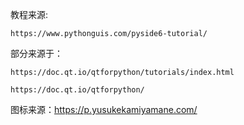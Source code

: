 教程来源: 
    
    https://www.pythonguis.com/pyside6-tutorial/

部分来源于：

    https://doc.qt.io/qtforpython/tutorials/index.html

    https://doc.qt.io/qtforpython/

图标来源：https://p.yusukekamiyamane.com/